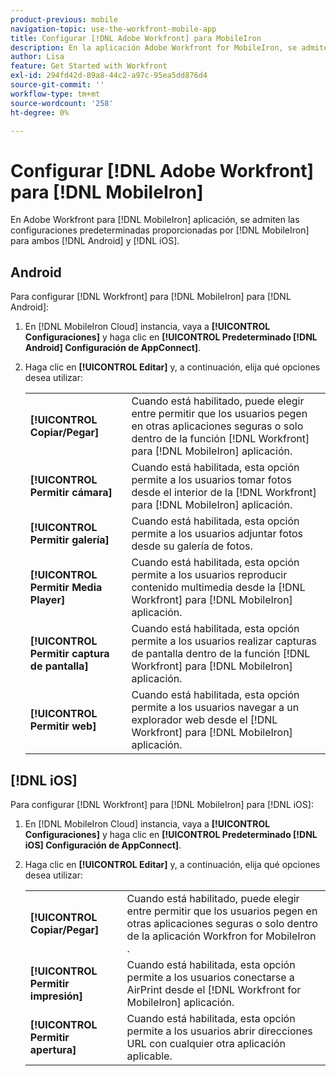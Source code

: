 ```yaml
---
product-previous: mobile
navigation-topic: use-the-workfront-mobile-app
title: Configurar [!DNL Adobe Workfront] para MobileIron
description: En la aplicación Adobe Workfront for MobileIron, se admiten las configuraciones predeterminadas proporcionadas por MobileIron tanto para Android como para iOS.
author: Lisa
feature: Get Started with Workfront
exl-id: 294fd42d-89a8-44c2-a97c-95ea5dd876d4
source-git-commit: ''
workflow-type: tm+mt
source-wordcount: '258'
ht-degree: 0%

---
```


# Configurar [!DNL Adobe Workfront] para [!DNL MobileIron]

En Adobe Workfront para [!DNL MobileIron] aplicación, se admiten las configuraciones predeterminadas proporcionadas por [!DNL MobileIron] para ambos [!DNL Android] y [!DNL iOS].

## Android

Para configurar [!DNL Workfront] para [!DNL MobileIron] para [!DNL Android]:

1. En [!DNL MobileIron Cloud] instancia, vaya a **[!UICONTROL Configuraciones]** y haga clic en **[!UICONTROL Predeterminado [!DNL Android] Configuración de AppConnect]**.

1. Haga clic en **[!UICONTROL Editar]** y, a continuación, elija qué opciones desea utilizar:

   <table style="table-layout:auto">
    <tr>
        <td><strong>[!UICONTROL Copiar/Pegar]</strong></td>
        <td>Cuando está habilitado, puede elegir entre permitir que los usuarios pegen en otras aplicaciones seguras o solo dentro de la función [!DNL Workfront] para [!DNL MobileIron] aplicación.</td>
    </tr>
    <tr>
        <td><strong>[!UICONTROL Permitir cámara]</strong></td>
        <td>Cuando está habilitada, esta opción permite a los usuarios tomar fotos desde el interior de la [!DNL Workfront] para [!DNL MobileIron] aplicación.</td>
    </tr>
    <tr>
        <td><strong>[!UICONTROL Permitir galería]</strong></td>
        <td>Cuando está habilitada, esta opción permite a los usuarios adjuntar fotos desde su galería de fotos.</td>
    </tr>
    <tr>
        <td><strong>[!UICONTROL Permitir Media Player]</strong></td>
        <td>Cuando está habilitada, esta opción permite a los usuarios reproducir contenido multimedia desde la [!DNL Workfront] para [!DNL MobileIron] aplicación.</td>
    </tr>
    <tr>
        <td><strong>[!UICONTROL Permitir captura de pantalla]</strong></td>
        <td>Cuando está habilitada, esta opción permite a los usuarios realizar capturas de pantalla dentro de la función [!DNL Workfront] para [!DNL MobileIron] aplicación.</td>
    </tr>
    <tr>
        <td><strong>[!UICONTROL Permitir web]</strong></td>
        <td>Cuando está habilitada, esta opción permite a los usuarios navegar a un explorador web desde el [!DNL Workfront] para [!DNL MobileIron] aplicación.</td>
    </tr>
   </table>

## [!DNL iOS]

Para configurar [!DNL Workfront] para [!DNL MobileIron] para [!DNL iOS]:

1. En [!DNL MobileIron Cloud] instancia, vaya a **[!UICONTROL Configuraciones]** y haga clic en **[!UICONTROL Predeterminado [!DNL iOS] Configuración de AppConnect]**.

1. Haga clic en **[!UICONTROL Editar]** y, a continuación, elija qué opciones desea utilizar:

   <table style="table-layout:auto">
    <tr>
        <td><strong>[!UICONTROL Copiar/Pegar]</strong></td>
        <td>Cuando está habilitado, puede elegir entre permitir que los usuarios pegen en otras aplicaciones seguras o solo dentro de la aplicación Workfron for MobileIron .</td>
    </tr>
    <tr>
        <td><strong>[!UICONTROL Permitir impresión]</strong></td>
        <td>Cuando está habilitada, esta opción permite a los usuarios conectarse a AirPrint desde el [!DNL Workfront for MobileIron] aplicación.</td>
    </tr>
    <tr>
        <td><strong>[!UICONTROL Permitir apertura]</strong></td>
        <td>Cuando está habilitada, esta opción permite a los usuarios abrir direcciones URL con cualquier otra aplicación aplicable.</td>
    </tr>
   </table>
